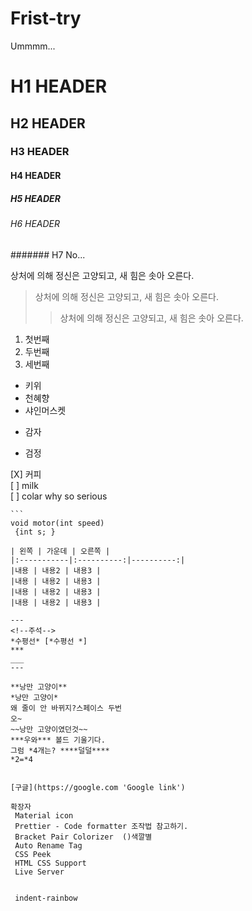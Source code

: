 # Frist-try
Ummmm...
# H1 HEADER  
  ## H2 HEADER
  ### H3 HEADER
  #### H4 HEADER
  ##### H5 HEADER
  ###### H6 HEADER
  
  ####### H7 No...

  상처에 의해 정신은 고양되고, 새 힘은 솟아 오른다. 
  >상처에 의해 정신은 고양되고, 새 힘은 솟아 오른다.
  >>상처에 의해 정신은 고양되고, 새 힘은 솟아 오른다.
  1. 첫번째
  2. 두번째
  3. 세번째

   * 키위
   * 천혜향
   * 샤인머스켓  
   
   + 감자
   - 검정
   
   [X] 커피  
   [ ] milk  
   [ ] colar
    why so serious
    
    ```
    void motor(int speed)
     {int s; }
   ```
   | 왼쪽 | 가운데 | 오른쪽 |
   |:-----------|:----------:|----------:|
   |내용 | 내용2 | 내용3 |
   |내용 | 내용2 | 내용3 |
   |내용 | 내용2 | 내용3 |
   |내용 | 내용2 | 내용3 |
   
   ---
   <!--주석-->
   *수평선* [*수평선 *]
   ***
   ___
   ---
   
   **낭만 고양이**  
   *낭만 고양이*  
   왜 줄이 안 바뀌지?스페이스 두번  
   오~
   ~~낭만 고양이였던것~~  
   ***우와*** 볼드 기울기다.   
   그럼 *4개는? ****덜덜****  
   *2=*4

  
  [구글](https://google.com 'Google link') 

   확장자   
    Material icon  
    Prettier - Code formatter 조작법 참고하기.  
    Bracket Pair Colorizer  ()색깔별  
    Auto Rename Tag  
    CSS Peek  
    HTML CSS Support  
    Live Server


    indent-rainbow
